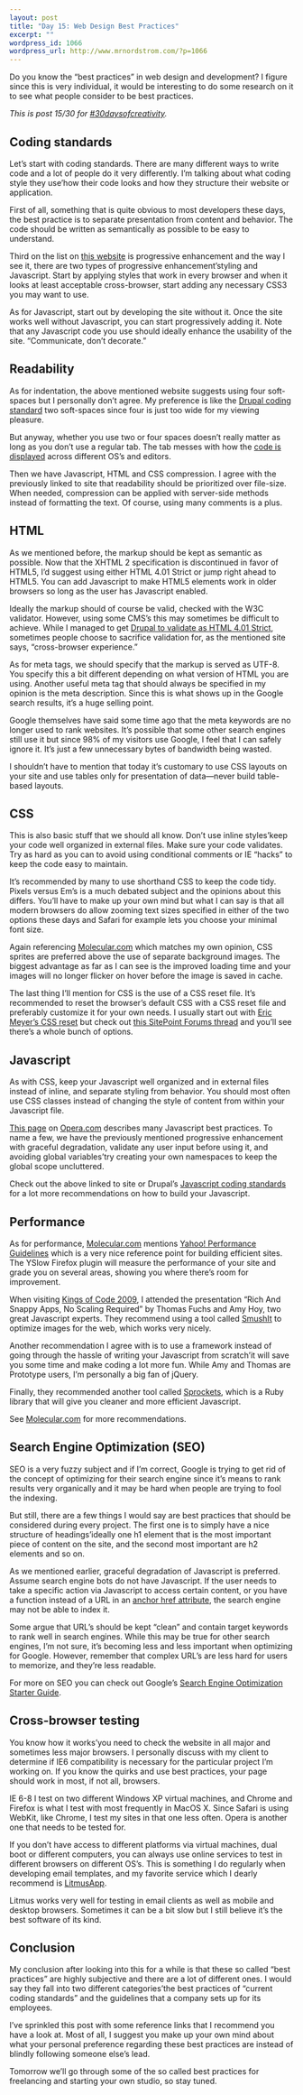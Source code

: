 ```yaml
--- 
layout: post
title: "Day 15: Web Design Best Practices"
excerpt: ""
wordpress_id: 1066
wordpress_url: http://www.mrnordstrom.com/?p=1066
---
```

<p>Do you know the &ldquo;best practices&rdquo; in web design and development? I figure since this is very individual, it would be interesting to do some research on it to see what people consider to be best practices.</p>
<!--more-->
<p><em>This is post 15/30 for <a href="http://30daysofcreativity.com">#30daysofcreativity</a>.</em></p>
<h2>Coding standards</h2>
<p>Let&rsquo;s start with coding standards. There are many different ways to write code and a lot of people do it very differently. I&rsquo;m talking about what coding style they use&rsquo;how their code looks and how they structure their website or application.</p>
<p>First of all, something that is quite obvious to most developers these days, the best practice is to separate presentation from content and behavior. The code should be written as semantically as possible to be easy to understand.</p>
<p>Third on the list on <a href="http://molecularvoices.molecular.com/standards/">this website</a> is progressive enhancement and the way I see it, there are two types of progressive enhancement&rsquo;styling and Javascript. Start by applying styles that work in every browser and when it looks at least acceptable cross-browser, start adding any necessary CSS3 you may want to use.</p>
<p>As for Javascript, start out by developing the site without it. Once the site works well without Javascript, you can start progressively adding it. Note that any Javascript code you use should ideally enhance the usability of the site. &ldquo;Communicate, don&rsquo;t decorate.&rdquo;</p>
<h2>Readability</h2>
<p>As for indentation, the above mentioned website suggests using four soft-spaces but I personally don&rsquo;t agree. My preference is like the <a href="http://drupal.org/coding-standards">Drupal coding standard</a> two soft-spaces since four is just too wide for my viewing pleasure.</p>
<p>But anyway, whether you use two or four spaces doesn&rsquo;t really matter as long as you don&rsquo;t use a regular tab. The tab messes with how the <a href="http://www.jwz.org/doc/tabs-vs-spaces.html">code is displayed</a> across different OS&rsquo;s and editors.</p>
<p>Then we have Javascript, HTML and CSS compression. I agree with the previously linked to site that readability should be prioritized over file-size. When needed, compression can be applied with server-side methods instead of formatting the text. Of course, using many comments is a plus.</p>
<h2>HTML</h2>
<p>As we mentioned before, the markup should be kept as semantic as possible. Now that the XHTML 2 specification is discontinued in favor of HTML5, I&rsquo;d suggest using either HTML 4.01 Strict or jump right ahead to HTML5. You can add Javascript to make HTML5 elements work in older browsers so long as the user has Javascript enabled.</p>
<p>Ideally the markup should of course be valid, checked with the W3C validator. However, using some CMS&rsquo;s this may sometimes be difficult to achieve. While I managed to get <a href="http://www.mrnordstrom.com/2009/05/06/how-to-make-drupal-6-valid-html-401-strict/">Drupal to validate as HTML 4.01 Strict</a>, sometimes people choose to sacrifice validation for, as the mentioned site says, &ldquo;cross-browser experience.&rdquo;</p>
<p>As for meta tags, we should specify that the markup is served as UTF-8. You specify this a bit different depending on what version of HTML you are using. Another useful meta tag that should always be specified in my opinion is the meta description. Since this is what shows up in the Google search results, it&rsquo;s a huge selling point.</p>
<p>Google themselves have said some time ago that the meta keywords are no longer used to rank websites. It&rsquo;s possible that some other search engines still use it but since 98% of my visitors use Google, I feel that I can safely ignore it. It&rsquo;s just a few unnecessary bytes of bandwidth being wasted.</p>
<p>I shouldn&rsquo;t have to mention that today it&rsquo;s customary to use CSS layouts on your site and use tables only for presentation of data&mdash;never build table-based layouts.</p>
<h2>CSS</h2>
<p>This is also basic stuff that we should all know. Don&rsquo;t use inline styles&rsquo;keep your code well organized in external files. Make sure your code validates. Try as hard as you can to avoid using conditional comments or IE &ldquo;hacks&rdquo; to keep the code easy to maintain.</p>
<p>It&rsquo;s recommended by many to use shorthand CSS to keep the code tidy. Pixels versus Em&rsquo;s is a much debated subject and the opinions about this differs. You&rsquo;ll have to make up your own mind but what I can say is that all modern browsers do allow zooming text sizes specified in either of the two options these days and Safari for example lets you choose your minimal font size.</p>
<p>Again referencing <a href="http://Molecular.com">Molecular.com</a> which matches my own opinion, CSS sprites are preferred above the use of separate background images. The biggest advantage as far as I can see is the improved loading time and your images will no longer flicker on hover before the image is saved in cache.</p>
<p>The last thing I&rsquo;ll mention for CSS is the use of a CSS reset file. It&rsquo;s recommended to reset the browser&rsquo;s default CSS with a CSS reset file and preferably customize it for your own needs. I usually start out with <a href="http://meyerweb.com/eric/tools/css/reset/index.html">Eric Meyer&rsquo;s CSS reset</a> but check out <a href="http://www.sitepoint.com/forums/showthread.php?t=566637">this SitePoint Forums thread</a> and you&rsquo;ll see there&rsquo;s a whole bunch of options.</p>
<h2>Javascript</h2>
<p>As with CSS, keep your Javascript well organized and in external files instead of inline, and separate styling from behavior. You should most often use CSS classes instead of changing the style of content from within your Javascript file.</p>
<p><a href="http://dev.opera.com/articles/view/javascript-best-practices/">This page</a> on <a href="http://Opera.com">Opera.com</a> describes many Javascript best practices. To name a few, we have the previously mentioned progressive enhancement with graceful degradation, validate any user input before using it, and avoiding global variables&rsquo;try creating your own namespaces to keep the global scope uncluttered.</p>
<p>Check out the above linked to site or Drupal&rsquo;s <a href="http://drupal.org/node/172169">Javascript coding standards</a> for a lot more recommendations on how to build your Javascript.</p>
<h2>Performance</h2>
<p>As for performance, <a href="http://molecularvoices.molecular.com/standards/#_performance">Molecular.com</a> mentions <a href="http://developer.yahoo.com/performance/">Yahoo! Performance Guidelines</a> which is a very nice reference point for building efficient sites. The YSlow Firefox plugin will measure the performance of your site and grade you on several areas, showing you where there&rsquo;s room for improvement.</p>
<p>When visiting <a href="http://www.mrnordstrom.com/2009/07/19/kings-of-code-2009-day-2/">Kings of Code 2009</a>, I attended the presentation &ldquo;Rich And Snappy Apps, No Scaling Required&rdquo; by Thomas Fuchs and Amy Hoy, two great Javascript experts. They recommend using a tool called <a href="http://www.smushit.com/">SmushIt</a> to optimize images for the web, which works very nicely.</p>
<p>Another recommendation I agree with is to use a framework instead of going through the hassle of writing your Javascript from scratch&rsquo;it will save you some time and make coding a lot more fun. While Amy and Thomas are Prototype users, I&rsquo;m personally a big fan of jQuery.</p>
<p>Finally, they recommended another tool called <a href="http://getsprockets.org/">Sprockets</a>, which is a Ruby library that will give you cleaner and more efficient Javascript.</p>
<p>See <a href="http://molecularvoices.molecular.com/standards/#_performance">Molecular.com</a> for more recommendations.</p>
<h2>Search Engine Optimization (SEO)</h2>
<p>SEO is a very fuzzy subject and if I&rsquo;m correct, Google is trying to get rid of the concept of optimizing for their search engine since it&rsquo;s means to rank results very organically and it may be hard when people are trying to fool the indexing.</p>
<p>But still, there are a few things I would say are best practices that should be considered during every project. The first one is to simply have a nice structure of headings&rsquo;ideally one h1 element that is the most important piece of content on the site, and the second most important are h2 elements and so on.</p>
<p>As we mentioned earlier, graceful degradation of Javascript is preferred. Assume search engine bots do not have Javascript. If the user needs to take a specific action via Javascript to access certain content, or you have a function instead of a URL in an <a href="http://molecularvoices.molecular.com/standards/#_indexability">anchor href attribute</a>, the search engine may not be able to index it.</p>
<p>Some argue that URL&rsquo;s should be kept &ldquo;clean&rdquo; and contain target keywords to rank well in search engines. While this may be true for other search engines, I&rsquo;m not sure, it&rsquo;s becoming less and less important when optimizing for Google. However, remember that complex URL&rsquo;s are less hard for users to memorize, and they&rsquo;re less readable.</p>
<p>For more on SEO you can check out Google&rsquo;s <a href="https://docs.google.com/viewer?url=http://www.google.com/webmasters/docs/search-engine-optimization-starter-guide.pdf">Search Engine Optimization Starter Guide</a>.</p>
<h2>Cross-browser testing</h2>
<p>You know how it works&rsquo;you need to check the website in all major and sometimes less major browsers. I personally discuss with my client to determine if IE6 compatibility is necessary for the particular project I&rsquo;m working on. If you know the quirks and use best practices, your page should work in most, if not all, browsers.</p>
<p>IE 6-8 I test on two different Windows XP virtual machines, and Chrome and Firefox is what I test with most frequently in MacOS X. Since Safari is using WebKit, like Chrome, I test my sites in that one less often. Opera is another one that needs to be tested for.</p>
<p>If you don&rsquo;t have access to different platforms via virtual machines, dual boot or different computers, you can always use online services to test in different browsers on different OS&rsquo;s. This is something I do regularly when developing email templates, and my favorite service which I dearly recommend is <a href="http://litmusapp.com/">LitmusApp</a>.</p>
<p>Litmus works very well for testing in email clients as well as mobile and desktop browsers. Sometimes it can be a bit slow but I still believe it&rsquo;s the best software of its kind.</p>
<h2>Conclusion</h2>
<p>My conclusion after looking into this for a while is that these so called &ldquo;best practices&rdquo; are highly subjective and there are a lot of different ones. I would say they fall into two different categories&rsquo;the best practices of &ldquo;current coding standards&rdquo; and the guidelines that a company sets up for its employees.</p>
<p>I&rsquo;ve sprinkled this post with some reference links that I recommend you have a look at. Most of all, I suggest you make up your own mind about what your personal preference regarding these best practices are instead of blindly following someone else&rsquo;s lead.</p>
<p>Tomorrow we&rsquo;ll go through some of the so called best practices for freelancing and starting your own studio, so stay tuned.</p>
